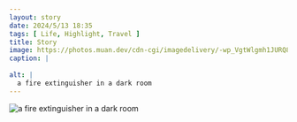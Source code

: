 ```yaml
---
layout: story
date: 2024/5/13 18:35
tags: [ Life, Highlight, Travel ]
title: Story
image: https://photos.muan.dev/cdn-cgi/imagedelivery/-wp_VgtWlgmh1JURQ8t1mg/c54e4339-f975-4a70-5dba-5a455673ca00/public
caption: |
  
alt: |
  a fire extinguisher in a dark room
---
```


![a fire extinguisher in a dark room](https://photos.muan.dev/cdn-cgi/imagedelivery/-wp_VgtWlgmh1JURQ8t1mg/c54e4339-f975-4a70-5dba-5a455673ca00/public)


